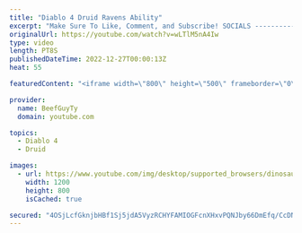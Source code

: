 ```yaml
---
title: "Diablo 4 Druid Ravens Ability"
excerpt: "Make Sure To Like, Comment, and Subscribe! SOCIALS ---------------------------------------------- Join Our ..."
originalUrl: https://youtube.com/watch?v=wLTlM5nA4Iw
type: video
length: PT8S
publishedDateTime: 2022-12-27T00:00:13Z
heat: 55

featuredContent: "<iframe width=\"800\" height=\"500\" frameborder=\"0\" src=\"https://www.youtube.com/embed/wLTlM5nA4Iw\" allow=\"accelerometer; autoplay; encrypted-media; gyroscope; picture-in-picture\" allowfullscreen></iframe>"

provider:
  name: BeefGuyTy
  domain: youtube.com

topics:
  - Diablo 4
  - Druid

images:
  - url: https://www.youtube.com/img/desktop/supported_browsers/dinosaur.png
    width: 1200
    height: 800
    isCached: true

secured: "4OSjLcfGknjbHBf1Sj5jdA5VyzRCHYFAMIOGFcnXHxvPQNJby66DmEfq/CcDNGvi1Q8yFyJ+VF4S+YZQ7sFpMYUMNZtEBRkvcmvFXgjehKRmyIdx9BEVnpS0b2r6m8kpY3UgVcyYmXDBest22sDKUgq/7Qq3ZGGPLebPQBszUvQRB+sZPTd73rftz5Q5a4ewED1ys5u2sv3G3E/w741J5tTK4ku0n+fACKWxrJ9NZVEds3Td2UVNGWHD58lNqGZgZ2fudIGuzM0+Ax6Li2W9A5l6piSz4XVFmnPIyCNmD1I1ClRx1sXuzWbRPWAl6ZYY16ZuzWpQtMiBl1LU1bJ/sRtpWOkMUldfow6lv84FeZYqwHWTSuYSY+ZYw3uso/aFYb2JF1PRAkfd6x6BQW0pAJgJketR0KtJzZlZRusMkE4=;7kLKUK7IO4pNtWo+0muJbw=="
---
```


